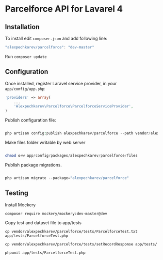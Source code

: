 Parcelforce API for Lavarel 4
======================



Installation
------------


To install edit `composer.json` and add following line:

```javascript
"alexpechkarev/parcelforce": "dev-master"
```

Run `composer update`



Configuration
-------------

Once installed, register Laravel service provider, in your `app/config/app.php`:

```php
'providers' => array(
	...
    'Alexpechkarev\Parcelforce\ParcelforceServiceProvider',
)
```


Publish configuration file:

```php

php artisan config:publish alexpechkarev/parcelforce --path vendor/alexpechkarev/parcelforce/src/config/

```

Make files folder writable by web server

```php

chmod o+w app/config/packages/alexpechkarev/parcelforce/files

```

Publish package migrations.

```php

php artisan migrate --package="alexpechkarev/parcelforce"

```

Testing
-------------

Install Mockery 
```
composer require mockery/mockery:dev-master@dev
```

Copy test and dataset file to app/tests
```
cp vendor/alexpechkarev/parcelforce/tests/ParcelforceTest.txt app/tests/ParcelforceTest.php

cp vendor/alexpechkarev/parcelforce/tests/setRecordResponse app/tests/

phpunit app/tests/ParcelforceTest.php
```